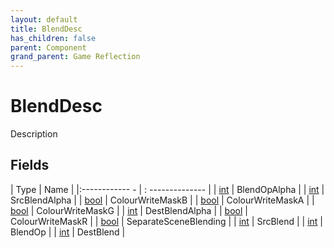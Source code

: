 ```yaml
---
layout: default
title: BlendDesc
has_children: false
parent: Component
grand_parent: Game Reflection
---
```

# BlendDesc
Description 

## Fields
| Type | Name |
|:------------ - | : -------------- |
| [int](game-reflection/enums/int.md) | BlendOpAlpha |
| [int](game-reflection/enums/int.md) | SrcBlendAlpha |
| [bool](game-reflection/components/bool.md) | ColourWriteMaskB |
| [bool](game-reflection/components/bool.md) | ColourWriteMaskA |
| [bool](game-reflection/components/bool.md) | ColourWriteMaskG |
| [int](game-reflection/enums/int.md) | DestBlendAlpha |
| [bool](game-reflection/components/bool.md) | ColourWriteMaskR |
| [bool](game-reflection/components/bool.md) | SeparateSceneBlending |
| [int](game-reflection/enums/int.md) | SrcBlend |
| [int](game-reflection/enums/int.md) | BlendOp |
| [int](game-reflection/enums/int.md) | DestBlend |
